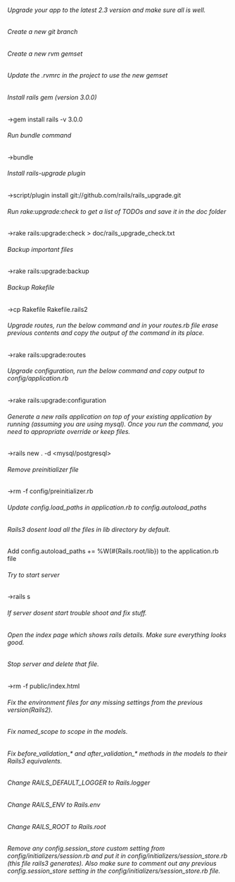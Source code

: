 ###### Upgrade your app to the latest 2.3 version and make sure all is well.
###### Create a new git branch
###### Create a new rvm gemset
###### Update the .rvmrc in the project to use the new gemset
###### Install rails gem (version 3.0.0)
→gem install rails -v 3.0.0
###### Run bundle command
→bundle
###### Install rails-upgrade plugin
→script/plugin install git://github.com/rails/rails_upgrade.git
###### Run rake:upgrade:check to get a list of TODOs and save it in the doc folder
→rake rails:upgrade:check > doc/rails_upgrade_check.txt
###### Backup important files
→rake rails:upgrade:backup
###### Backup Rakefile
→cp Rakefile Rakefile.rails2
###### Upgrade routes, run the below command and in your routes.rb file erase previous contents and copy the output of the command in its place.
→rake rails:upgrade:routes
###### Upgrade configuration, run the below command and copy output to config/application.rb
→rake rails:upgrade:configuration
###### Generate a new rails application on top of your existing application by running (assuming you are using mysql). Once you run the command, you need to appropriate override or keep files.
→rails new . -d <mysql/postgresql>
###### Remove preinitializer file
→rm -f config/preinitializer.rb
###### Update config.load_paths in application.rb to config.autoload_paths
###### Rails3 dosent load all the files in lib directory by default.
Add config.autoload_paths += %W(#{Rails.root/lib}) to the application.rb file
###### Try to start server
→rails s
###### If server dosent start trouble shoot and fix stuff.
###### Open the index page which shows rails details. Make sure everything looks good.
###### Stop server and delete that file.
→rm -f public/index.html
###### Fix the environment files for any missing settings from the previous version(Rails2).
###### Fix named_scope to scope in the models.
###### Fix before_validation_* and after_validation_* methods in the models to their Rails3 equivalents.
###### Change RAILS_DEFAULT_LOGGER to Rails.logger
###### Change RAILS_ENV to Rails.env
###### Change RAILS_ROOT to Rails.root
###### Remove any config.session_store custom setting from config/initializers/session.rb and put it in config/initializers/session_store.rb (this file rails3 generates). Also make sure to comment out any previous config.session_store setting in the config/initializers/session_store.rb file.
